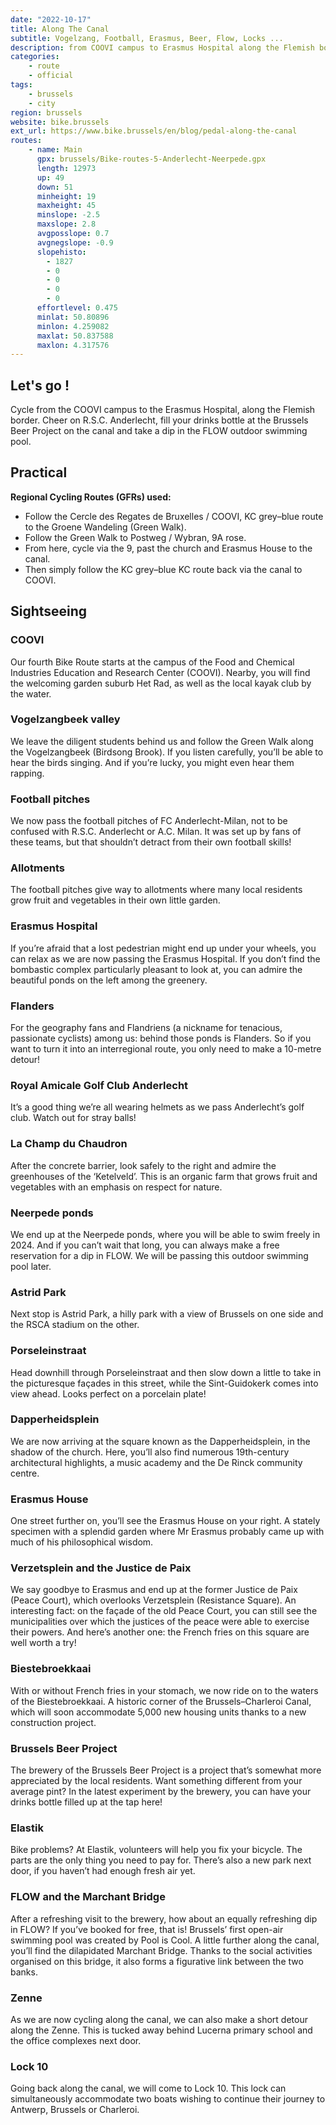 ```yaml
---
date: "2022-10-17"
title: Along The Canal
subtitle: Vogelzang, Football, Erasmus, Beer, Flow, Locks ...
description: from COOVI campus to Erasmus Hospital along the Flemish border
categories:
    - route
    - official
tags:
    - brussels
    - city
region: brussels
website: bike.brussels
ext_url: https://www.bike.brussels/en/blog/pedal-along-the-canal
routes:
    - name: Main
      gpx: brussels/Bike-routes-5-Anderlecht-Neerpede.gpx
      length: 12973
      up: 49
      down: 51
      minheight: 19
      maxheight: 45
      minslope: -2.5
      maxslope: 2.8
      avgposslope: 0.7
      avgnegslope: -0.9
      slopehisto:
        - 1827
        - 0
        - 0
        - 0
        - 0
      effortlevel: 0.475
      minlat: 50.80896
      minlon: 4.259082
      maxlat: 50.837588
      maxlon: 4.317576
---
```

## Let's go !

Cycle from the COOVI campus to the Erasmus Hospital, along the Flemish border. Cheer on R.S.C. Anderlecht, fill your drinks bottle at the Brussels Beer Project on the canal and take a dip in the FLOW outdoor swimming pool.

## Practical

**Regional Cycling Routes (GFRs) used:**

- Follow the Cercle des Regates de Bruxelles / COOVI, KC grey–blue route to the Groene Wandeling (Green Walk).
- Follow the Green Walk to Postweg / Wybran, 9A rose.
- From here, cycle via the 9, past the church and Erasmus House to the canal.
- Then simply follow the KC grey–blue KC route back via the canal to COOVI.

## Sightseeing

### COOVI

Our fourth Bike Route starts at the campus of the Food and Chemical Industries Education and Research Center (COOVI). Nearby, you will find the welcoming garden suburb Het Rad, as well as the local kayak club by the water.

### Vogelzangbeek valley

We leave the diligent students behind us and follow the Green Walk along the Vogelzangbeek (Birdsong Brook). If you listen carefully, you’ll be able to hear the birds singing. And if you’re lucky, you might even hear them rapping.

### Football pitches

We now pass the football pitches of FC Anderlecht-Milan, not to be confused with R.S.C. Anderlecht or A.C. Milan. It was set up by fans of these teams, but that shouldn’t detract from their own football skills!

### Allotments

The football pitches give way to allotments where many local residents grow fruit and vegetables in their own little garden.

### Erasmus Hospital

If you’re afraid that a lost pedestrian might end up under your wheels, you can relax as we are now passing the Erasmus Hospital. If you don’t find the bombastic complex particularly pleasant to look at, you can admire the beautiful ponds on the left among the greenery.

### Flanders

For the geography fans and Flandriens (a nickname for tenacious, passionate cyclists) among us: behind those ponds is Flanders. So if you want to turn it into an interregional route, you only need to make a 10-metre detour!

### Royal Amicale Golf Club Anderlecht

It’s a good thing we’re all wearing helmets as we pass Anderlecht’s golf club. Watch out for stray balls!

### La Champ du Chaudron

After the concrete barrier, look safely to the right and admire the greenhouses of the ‘Ketelveld’. This is an organic farm that grows fruit and vegetables with an emphasis on respect for nature.

### Neerpede ponds

We end up at the Neerpede ponds, where you will be able to swim freely in 2024. And if you can’t wait that long, you can always make a free reservation for a dip in FLOW. We will be passing this outdoor swimming pool later.

### Astrid Park

Next stop is Astrid Park, a hilly park with a view of Brussels on one side and the RSCA stadium on the other.

### Porseleinstraat

Head downhill through Porseleinstraat and then slow down a little to take in the picturesque façades in this street, while the Sint-Guidokerk comes into view ahead. Looks perfect on a porcelain plate!

### Dapperheidsplein

We are now arriving at the square known as the Dapperheidsplein, in the shadow of the church. Here, you’ll also find numerous 19th-century architectural highlights, a music academy and the De Rinck community centre.

### Erasmus House

One street further on, you’ll see the Erasmus House on your right. A stately specimen with a splendid garden where Mr Erasmus probably came up with much of his philosophical wisdom.

### Verzetsplein and the Justice de Paix

We say goodbye to Erasmus and end up at the former Justice de Paix (Peace Court), which overlooks Verzetsplein (Resistance Square). An interesting fact: on the façade of the old Peace Court, you can still see the municipalities over which the justices of the peace were able to exercise their powers. And here’s another one: the French fries on this square are well worth a try!

### Biestebroekkaai

With or without French fries in your stomach, we now ride on to the waters of the Biestebroekkaai. A historic corner of the Brussels–Charleroi Canal, which will soon accommodate 5,000 new housing units thanks to a new construction project.

### Brussels Beer Project

The brewery of the Brussels Beer Project is a project that’s somewhat more appreciated by the local residents. Want something different from your average pint? In the latest experiment by the brewery, you can have your drinks bottle filled up at the tap here!

### Elastik

Bike problems? At Elastik, volunteers will help you fix your bicycle. The parts are the only thing you need to pay for. There’s also a new park next door, if you haven’t had enough fresh air yet.

### FLOW and the Marchant Bridge

After a refreshing visit to the brewery, how about an equally refreshing dip in FLOW? If you’ve booked for free, that is! Brussels’ first open-air swimming pool was created by Pool is Cool. A little further along the canal, you’ll find the dilapidated Marchant Bridge. Thanks to the social activities organised on this bridge, it also forms a figurative link between the two banks.

### Zenne

As we are now cycling along the canal, we can also make a short detour along the Zenne. This is tucked away behind Lucerna primary school and the office complexes next door.

### Lock 10

Going back along the canal, we will come to Lock 10. This lock can simultaneously accommodate two boats wishing to continue their journey to Antwerp, Brussels or Charleroi.
